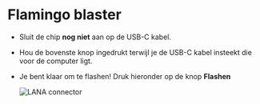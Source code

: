 # Flamingo blaster

- Sluit de chip **nog niet** aan op de USB-C kabel.
- Hou de bovenste knop ingedrukt terwijl je de USB-C kabel insteekt die voor de computer ligt.
- Je bent klaar om te flashen! Druk hieronder op de knop **Flashen**

  ![LANA connector](/boards/images/lana.webp)
